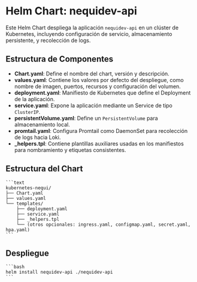 # Helm Chart: nequidev-api

Este Helm Chart despliega la aplicación `nequidev-api` en un clúster de Kubernetes, incluyendo configuración de servicio, almacenamiento persistente, y recolección de logs.

## Estructura de Componentes

- **Chart.yaml**: Define el nombre del chart, versión y descripción.
- **values.yaml**: Contiene los valores por defecto del despliegue, como nombre de imagen, puertos, recursos y configuración del volumen.
- **deployment.yaml**: Manifiesto de Kubernetes que define el Deployment de la aplicación.
- **service.yaml**: Expone la aplicación mediante un Service de tipo `ClusterIP`.
- **persistentVolume.yaml**: Define un `PersistentVolume` para almacenamiento local.
- **promtail.yaml**: Configura Promtail como DaemonSet para recolección de logs hacia Loki.
- **_helpers.tpl**: Contiene plantillas auxiliares usadas en los manifiestos para nombramiento y etiquetas consistentes.

## Estructura del Chart

    ```text
    kubernetes-nequi/
    ├── Chart.yaml
    ├── values.yaml
    └── templates/
        ├── deployment.yaml
        ├── service.yaml
        ├── _helpers.tpl
        └── (otros opcionales: ingress.yaml, configmap.yaml, secret.yaml, hpa.yaml)
    ```

## Despliegue

    ```bash
    helm install nequidev-api ./nequidev-api
    ``` 
